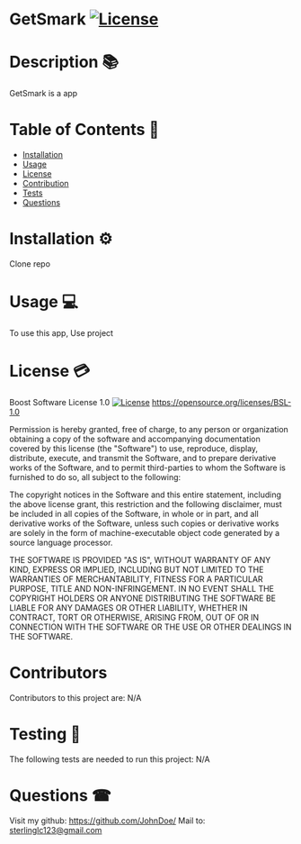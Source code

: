 
  # GetSmark [![License](https://img.shields.io/badge/License-Boost_1.0-lightblue.svg)](https://www.boost.org/LICENSE_1_0.txt)
  # Description 📚
  GetSmark is a app
  # Table of Contents 📄
  * [Installation](#installation)
  * [Usage](#usage)
  * [License](#license)
  * [Contribution](#contribution)
  * [Tests](#tests)
  * [Questions](#questions)

  # Installation ⚙️
  Clone repo
  # Usage 💻
  To use this app, Use project
  # License 💳
  Boost Software License 1.0
  [![License](https://img.shields.io/badge/License-Boost_1.0-lightblue.svg)](https://www.boost.org/LICENSE_1_0.txt)
  https://opensource.org/licenses/BSL-1.0
  
     

Permission is hereby granted, free of charge, to any person or organization obtaining a copy of the software and accompanying documentation covered by this license (the "Software") to use, reproduce, display, distribute, execute, and transmit the Software, and to prepare derivative works of the Software, and to permit third-parties to whom the Software is furnished to do so, all subject to the following:

The copyright notices in the Software and this entire statement, including the above license grant, this restriction and the following disclaimer, must be included in all copies of the Software, in whole or in part, and all derivative works of the Software, unless such copies or derivative works are solely in the form of machine-executable object code generated by a source language processor.

THE SOFTWARE IS PROVIDED "AS IS", WITHOUT WARRANTY OF ANY KIND, EXPRESS OR IMPLIED, INCLUDING BUT NOT LIMITED TO THE WARRANTIES OF MERCHANTABILITY, FITNESS FOR A PARTICULAR PURPOSE, TITLE AND NON-INFRINGEMENT. IN NO EVENT SHALL THE COPYRIGHT HOLDERS OR ANYONE DISTRIBUTING THE SOFTWARE BE LIABLE FOR ANY DAMAGES OR OTHER LIABILITY, WHETHER IN CONTRACT, TORT OR OTHERWISE, ARISING FROM, OUT OF OR IN CONNECTION WITH THE SOFTWARE OR THE USE OR OTHER DEALINGS IN THE SOFTWARE.

  # Contributors
  Contributors to this project are: N/A
  # Testing 📝
  The following tests are needed to run this project: N/A
  # Questions ☎
  Visit my github: https://github.com/JohnDoe/
  Mail to: sterlinglc123@gmail.com
